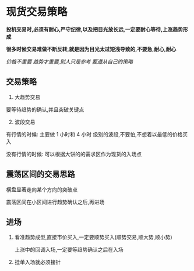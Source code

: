 # 现货交易策略

**投机交易时,必须有耐心,严守纪律,以及把目光放长远,一定要耐心等待,上涨趋势形成**

**很多时候交易难做不断反转,就是因为目光太过短浅导致的,不要急,耐心,耐心**

_价格不重要 趋势才重要,别人只是参考 要遵从自己的策略_

## 交易策略

1. 大趋势交易

要等待趋势的确认,并且突破关键点

2. 波段交易

有行情的时候: 主要做 1 小时和 4 小时 级别的波段,不要怕,不想着以最低的价格买入

没有行情的时候: 可以根据大饼的的需求区作为现货的入场点

## 震荡区间的交易思路

横盘显著走向某个方向的突破点

震荡区间在小区间进行趋势确认之后,再进场

## 进场

1. 看准趋势成型,直接市价买入,一定要顺势买入(顺势交易,顺大势,顺小势)

   上涨中的回调入场,一定要等趋势确认之后在入场

2. 挂单入场就必须接针
